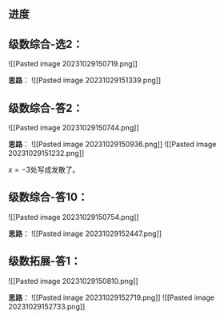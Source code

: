 
## 进度

## 级数综合-选2：

![[Pasted image 20231029150719.png]]

**思路**：
![[Pasted image 20231029151339.png]]

## 级数综合-答2：

![[Pasted image 20231029150744.png]]

**思路**：
![[Pasted image 20231029150936.png]]
![[Pasted image 20231029151232.png]]

$x=-3$处写成发散了。

## 级数综合-答10：

![[Pasted image 20231029150754.png]]

**思路**：
![[Pasted image 20231029152447.png]]

## 级数拓展-答1：

![[Pasted image 20231029150810.png]]

**思路**：
![[Pasted image 20231029152719.png]]
![[Pasted image 20231029152733.png]]
